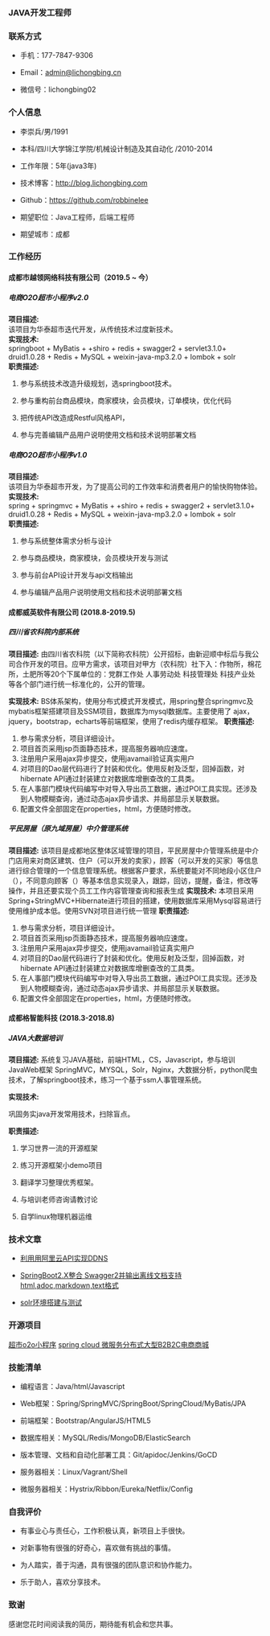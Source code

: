 ### JAVA开发工程师

### 联系方式

*   手机：177-7847-9306 
    
*   Email：admin@lichongbing.cn
    
*   微信号：lichongbing02 
    

### 个人信息

*    李崇兵/男/1991
    
*   本科/四川大学锦江学院/机械设计制造及其自动化 /2010-2014 
    
*   工作年限：5年(java3年)
    
*   技术博客：http://blog.lichongbing.com 
    
*   Github：https://github.com/robbinelee 
    
*   期望职位：Java工程师，后端工程师
    
*   期望城市：成都
    

### 工作经历

#### 成都市越领网络科技有限公司（2019.5 ~ 今）

##### 电商O2O超市小程序v2.0

**项目描述:**  
该项目为华泰超市迭代开发，从传统技术过度新技术。  
**实现技术:**  
springboot + MyBatis + +shiro + redis + swagger2 + servlet3.1.0+ druid1.0.28 + Redis + MySQL + weixin-java-mp3.2.0 + lombok + solr  
**职责描述:**

1.  参与系统技术改造升级规划，选springboot技术。

2.  参与重构前台商品模块，商家模块，会员模块，订单模块，优化代码    

3.  把传统API改造成Restful风格API，

4.  参与完善编辑产品用户说明使用文档和技术说明部署文档


##### 电商O2O超市小程序v1.0

**项目描述:**  
该项目为华泰超市开发，为了提高公司的工作效率和消费者用户的愉快购物体验。  
**实现技术:**  
spring + springmvc + MyBatis + +shiro + redis + swagger2 + servlet3.1.0+ druid1.0.28 + Redis + MySQL + weixin-java-mp3.2.0 + lombok + solr  
**职责描述:**

1.  参与系统整体需求分析与设计

2.  参与商品模块，商家模块，会员模块开发与测试    

3.  参与前台API设计开发与api文档输出

4.  参与编辑产品用户说明使用文档和技术说明部署文档
    


#### 成都威英软件有限公司 (2018.8-2019.5)

##### 四川省农科院内部系统
**项目描述:**
由四川省农科院（以下简称农科院）公开招标，由新迎顺中标后与我公司合作开发的项目。应甲方需求，该项目对甲方（农科院）社下入：作物所，棉花所，土肥所等20个下属单位的：党群工作处 人事劳动处 科技管理处 科技产业处 等各个部门进行统一标准化的，公开的管理。

**实现技术:** 
BS体系架构，使用分布式模式开发模式，用spring整合springmvc及mybatis框架搭建项目及SSM项目，数据库为mysql数据库。主要使用了 ajax，jquery，bootstrap，echarts等前端框架，使用了redis内缓存框架。
**职责描述:**
1.	参与需求分析，项目详细设计。
2.	项目首页采用jsp页面静态技术，提高服务器响应速度。
3.	注册用户采用ajax异步提交，使用javamail验证真实用户
4.	对项目的Dao层代码进行了封装和优化。使用反射及泛型，回掉函数，对hibernate API通过封装建立对数据库增删查改的工具类。
5.	在人事部门模块代码编写中对导入导出员工数据，通过POI工具实现。还涉及到人物模糊查询，通过动态ajax异步请求、并局部显示关联数据。
6.	配置文件全部固定在properties，html，方便随时修改。

##### 平民房屋（原九域房屋）中介管理系统
**项目描述:**
该项目是成都地区整体区域管理的项目，平民房屋中介管理系统是中介门店用来对商区建筑、住户（可以开发的卖家），顾客（可以开发的买家）等信息进行综合管理的一个信息管理系统。根据客户要求，系统要能对不同地段小区住户（），不同意向顾客（）等基本信息实现录入，跟踪，回访，提醒，备注，修改等操作，并且还要实现个员工工作内容管理查询和报表生成
**实现技术:** 
本项目采用Spring+StringMVC+Hibernate进行项目的搭建，使用数据库采用Mysql容易进行使用维护成本低。使用SVN对项目进行统一管理
**职责描述:**
1.	参与需求分析，项目详细设计。
2.	项目首页采用jsp页面静态技术，提高服务器响应速度。
3.	注册用户采用ajax异步提交，使用javamail验证真实用户
4.	对项目的Dao层代码进行了封装和优化。使用反射及泛型，回掉函数，对hibernate API通过封装建立对数据库增删查改的工具类。
5.	在人事部门模块代码编写中对导入导出员工数据，通过POI工具实现。还涉及到人物模糊查询，通过动态ajax异步请求、并局部显示关联数据。
6.	配置文件全部固定在properties，html，方便随时修改。


#### 成都格智能科技 (2018.3-2018.8)

##### JAVA大数据培训

**项目描述:**
系统复习JAVA基础，前端HTML，CS，Javascript，参与培训JavaWeb框架 SpringMVC，MYSQL，Solr，Nginx，大数据分析，python爬虫技术，了解springboot技术，练习一个基于ssm人事管理系统。

**实现技术:** 

巩固务实java开发常用技术，扫除盲点。

**职责描述:**
1. 学习世界一流的开源框架

2. 练习开源框架小demo项目

3. 翻译学习整理优秀框架。

4. 与培训老师咨询请教讨论

5. 自学linux物理机器运维  

### 技术文章

*  [利用用阿里云API实现DDNS](https://blog.lichongbing.com/post/60)

*   [SpringBoot2.X整合 Swagger2并输出离线文档支持html,adoc,markdown,text格式](https://blog.lichongbing.com/post/91)
    
*  [solr环境搭建与测试](https://blog.lichongbing.com/post/86)

### 开源项目

[超市o2o小程序](https://github.com/robbinelee/platform-huatai)
[spring cloud 微服务分布式大型B2B2C电商商城](https://gitee.com/yue_ling/bbcmall)

### 技能清单

*   编程语言：Java/html/Javascript
    
*   Web框架：Spring/SpringMVC/SpringBoot/SpringCloud/MyBatis/JPA
    
*   前端框架：Bootstrap/AngularJS/HTML5
    
*   数据库相关：MySQL/Redis/MongoDB/ElasticSearch
    
*   版本管理、文档和自动化部署工具：Git/apidoc/Jenkins/GoCD
    
*   服务器相关：Linux/Vagrant/Shell

*   微服务器相关：Hystrix/Ribbon/Eureka/Netflix/Config

### 自我评价

*   有事业心与责任心，工作积极认真，新项目上手很快。
    
*   对新事物有很强的好奇心，喜欢做有挑战的事情。
    
*   为人踏实，善于沟通，具有很强的团队意识和协作能力。
    
*   乐于助人，喜欢分享技术。
### 致谢

感谢您花时间阅读我的简历，期待能有机会和您共事。
